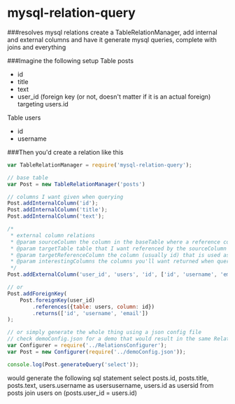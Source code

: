 mysql-relation-query
====================

###resolves mysql relations
create a TableRelationManager, add internal and external columns and have it generate mysql queries, complete with joins and everything

###Imagine the following setup
Table posts
- id
- title
- text
- user_id (foreign key (or not, doesn't matter if it is an actual foreign) targeting users.id

Table users
- id
- username

###Then you'd create a relation like this
```js
var TableRelationManager = require('mysql-relation-query');

// base table
var Post = new TableRelationManager('posts')

// columns I want given when querying
Post.addInternalColumn('id');
Post.addInternalColumn('title');
Post.addInternalColumn('text');

/*
 * external column relations
 * @param sourceColumn the column in the baseTable where a reference column_value (usually id) is stored
 * @param targetTable table that I want referenced by the sourceColumn's value
 * @param targetReferenceColumn the column (usually id) that is used as reference value
 * @param interestingColumns the columns you'll want returned when querying the foreign table
 */
Post.addExternalColumn('user_id', 'users', 'id', ['id', 'username', 'email']);

// or
Post.addForeignKey(
    Post.foreignKey(user_id)
        .references({table: users, column: id})
        .returns(['id', 'username', 'email'])
);

// or simply generate the whole thing using a json config file
// check demoConfig.json for a demo that would result in the same Relation as the two examples above
var Configurer = require('../RelationsConfigurer');
var Post = new Configurer(require('../demoConfig.json'));

console.log(Post.generateQuery('select'));
```
would generate the following sql statement
select posts.id, posts.title, posts.text, users.username as usersusername, users.id as usersid from posts join users on (posts.user_id = users.id)
